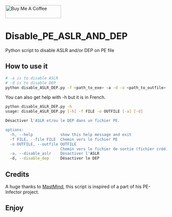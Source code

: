 <a href="https://www.buymeacoffee.com/thibaut_watrisse" target="_blank"><img src="https://cdn.buymeacoffee.com/buttons/default-orange.png" alt="Buy Me A Coffee" height="41" width="174"></a>

# Disable_PE_ASLR_AND_DEP
Python script to disable ASLR and/or DEP on PE file 

## How to use it

````bash
# -a is to disable ASLR
# -d is to disable DEP
python disable_ASLR_DEP.py -f <path_to_exe> -a -d -o <path_to_outfile>
`````

You can also get help with -h but it is in French. 

````bash
python disable_ASLR_DEP.py -h
usage: disable_ASLR_DEP.py [-h] -f FILE -o OUTFILE [-a] [-d]

Désactiver l'ASLR et/ou le DEP dans un fichier PE.

options:
  -h, --help            show this help message and exit
  -f FILE, --file FILE  Chemin vers le fichier PE
  -o OUTFILE, --outfile OUTFILE
                        Chemin vers le fichier de sortie (fichier créé)
  -a, --disable_aslr    Désactiver l'ASLR
  -d, --disable_dep     Désactiver le DEP
````

## Credits

A huge thanks to <a href="https://github.com/MastMind" target="_blank">MastMind</a>, this script is inspired of a part of his PE-Infector project.

## Enjoy
